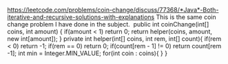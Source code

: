 https://leetcode.com/problems/coin-change/discuss/77368/*Java*-Both-iterative-and-recursive-solutions-with-explanations
This is the same coin change problem I have done in the subject.
​
​
public int coinChange(int[] coins, int amount) {
if(amount < 1) return 0;
return helper(coins, amount, new int[amount]);
}
private int helper(int[] coins, int rem, int[] count){
if(rem < 0) return -1;
if(rem == 0) return 0;
if(count[rem - 1] != 0) return count[rem -1];
int min = Integer.MIN_VALUE;
for(int coin : coins){
}
}